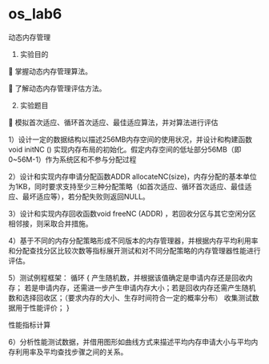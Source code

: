 # os_lab6
动态内存管理

1.	实验目的

	掌握动态内存管理算法。

	了解动态内存管理评估方法。

2.	实验题目

	模拟首次适应、循环首次适应、最佳适应算法，并对算法进行评估

1）设计一定的数据结构以描述256MB内存空间的使用状况，并设计和构建函数void initNC () 实现内存布局的初始化。假定内存空间的低址部分56MB（即0~56M-1）作为系统区和不参与分配过程

2）设计和实现内存申请分配函数ADDR allocateNC(size)，内存分配的基本单位为1KB，同时要求支持至少三种分配策略（如首次适应、循环首次适应、最佳适应、最坏适应等），若分配失败则返回NULL。

3）设计和实现内存回收函数void freeNC (ADDR) ，若回收分区与其它空闲分区相邻接，则采取合并措施。

4）基于不同的内存分配策略形成不同版本的内存管理器，并根据内存平均利用率和分配查找分区比较次数等指标展开测试和对不同分配策略的内存管理器性能进行评估。

5）测试例程框架：
循环
{
 产生随机数，并根据该值确定是申请内存还是回收内存；
 若是申请内存，还需进一步产生申请内存大小；若是回收内存还需产生随机数和选择回收区；（要求内存的大小、生存时间符合一定的概率分布）
 收集测试数据用于性能评价；
}

性能指标计算

6）分析性能测试数据，并借用图形如曲线方式来描述平均内存申请大小与平均内存利用率及平均查找步骤之间的关系。

